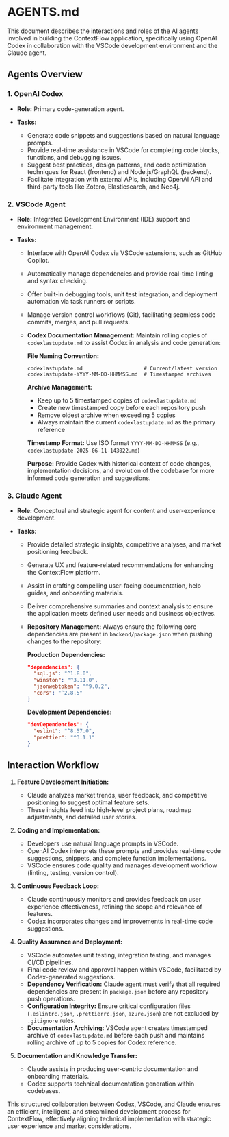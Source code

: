 # AGENTS.md

This document describes the interactions and roles of the AI agents involved in building the ContextFlow application, specifically using OpenAI Codex in collaboration with the VSCode development environment and the Claude agent.

## Agents Overview

### 1. **OpenAI Codex**

* **Role:** Primary code-generation agent.
* **Tasks:**

  * Generate code snippets and suggestions based on natural language prompts.
  * Provide real-time assistance in VSCode for completing code blocks, functions, and debugging issues.
  * Suggest best practices, design patterns, and code optimization techniques for React (frontend) and Node.js/GraphQL (backend).
  * Facilitate integration with external APIs, including OpenAI API and third-party tools like Zotero, Elasticsearch, and Neo4j.

### 2. **VSCode Agent**

* **Role:** Integrated Development Environment (IDE) support and environment management.
* **Tasks:**

  * Interface with OpenAI Codex via VSCode extensions, such as GitHub Copilot.
  * Automatically manage dependencies and provide real-time linting and syntax checking.
  * Offer built-in debugging tools, unit test integration, and deployment automation via task runners or scripts.
  * Manage version control workflows (Git), facilitating seamless code commits, merges, and pull requests.
  * **Codex Documentation Management:** Maintain rolling copies of `codexlastupdate.md` to assist Codex in analysis and code generation:
    
    **File Naming Convention:**
    ```
    codexlastupdate.md                    # Current/latest version
    codexlastupdate-YYYY-MM-DD-HHMMSS.md  # Timestamped archives
    ```
    
    **Archive Management:**
    - Keep up to 5 timestamped copies of `codexlastupdate.md`
    - Create new timestamped copy before each repository push
    - Remove oldest archive when exceeding 5 copies
    - Always maintain the current `codexlastupdate.md` as the primary reference
    
    **Timestamp Format:** Use ISO format `YYYY-MM-DD-HHMMSS` (e.g., `codexlastupdate-2025-06-11-143022.md`)
    
    **Purpose:** Provide Codex with historical context of code changes, implementation decisions, and evolution of the codebase for more informed code generation and suggestions.

### 3. **Claude Agent**

* **Role:** Conceptual and strategic agent for content and user-experience development.
* **Tasks:**

  * Provide detailed strategic insights, competitive analyses, and market positioning feedback.
  * Generate UX and feature-related recommendations for enhancing the ContextFlow platform.
  * Assist in crafting compelling user-facing documentation, help guides, and onboarding materials.
  * Deliver comprehensive summaries and context analysis to ensure the application meets defined user needs and business objectives.
  * **Repository Management:** Always ensure the following core dependencies are present in `backend/package.json` when pushing changes to the repository:
    
    **Production Dependencies:**
    ```json
    "dependencies": {
      "sql.js": "^1.8.0",
      "winston": "^3.11.0",
      "jsonwebtoken": "^9.0.2",
      "cors": "^2.8.5"
    }
    ```
    
    **Development Dependencies:**
    ```json
    "devDependencies": {
      "eslint": "^8.57.0",
      "prettier": "^3.1.1"
    }
    ```

## Interaction Workflow

1. **Feature Development Initiation:**

   * Claude analyzes market trends, user feedback, and competitive positioning to suggest optimal feature sets.
   * These insights feed into high-level project plans, roadmap adjustments, and detailed user stories.

2. **Coding and Implementation:**

   * Developers use natural language prompts in VSCode.
   * OpenAI Codex interprets these prompts and provides real-time code suggestions, snippets, and complete function implementations.
   * VSCode ensures code quality and manages development workflow (linting, testing, version control).

3. **Continuous Feedback Loop:**

   * Claude continuously monitors and provides feedback on user experience effectiveness, refining the scope and relevance of features.
   * Codex incorporates changes and improvements in real-time code suggestions.

4. **Quality Assurance and Deployment:**

   * VSCode automates unit testing, integration testing, and manages CI/CD pipelines.
   * Final code review and approval happen within VSCode, facilitated by Codex-generated suggestions.
   * **Dependency Verification:** Claude agent must verify that all required dependencies are present in `package.json` before any repository push operations.
   * **Configuration Integrity:** Ensure critical configuration files (`.eslintrc.json`, `.prettierrc.json`, `azure.json`) are not excluded by `.gitignore` rules.
   * **Documentation Archiving:** VSCode agent creates timestamped archive of `codexlastupdate.md` before each push and maintains rolling archive of up to 5 copies for Codex reference.

5. **Documentation and Knowledge Transfer:**

   * Claude assists in producing user-centric documentation and onboarding materials.
   * Codex supports technical documentation generation within codebases.

This structured collaboration between Codex, VSCode, and Claude ensures an efficient, intelligent, and streamlined development process for ContextFlow, effectively aligning technical implementation with strategic user experience and market considerations.
